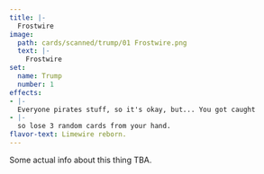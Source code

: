 ```yaml
---
title: |-
  Frostwire
image: 
  path: cards/scanned/trump/01 Frostwire.png
  text: |-
    Frostwire
set:
  name: Trump
  number: 1
effects: 
- |-
  Everyone pirates stuff, so it's okay, but... You got caught
- |-
  so lose 3 random cards from your hand.
flavor-text: Limewire reborn.
---
```

Some actual info about this thing TBA.

